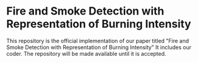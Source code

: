 # Fire and Smoke Detection with Representation of Burning Intensity
This repository is the official implementation of our paper titled "Fire and Smoke Detection with Representation of Burning Intensity" It includes our coder. The repository will be made available until it is accepted.
